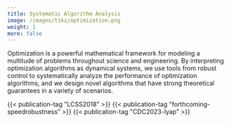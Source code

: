 ```yaml
---
title: Systematic Algorithm Analysis
image: /images/tikz/optimization.png
weight: 1
more: false
---
```


Optimization is a powerful mathematical framework for modeling a multitude of problems throughout science and engineering. By interpreting optimization algorithms as dynamical systems, we use tools from robust control to systematically analyze the performance of optimization algorithms, and we design novel algorithms that have strong theoretical guarantees in a variety of scenarios.

{{< publication-tag "LCSS2018" >}}
{{< publication-tag "forthcoming-speedrobustness" >}}
{{< publication-tag "CDC2023-lyap" >}}
